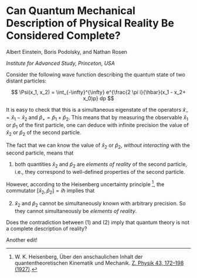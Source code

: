 # Can Quantum Mechanical Description of Physical Reality Be Considered Complete?

Albert Einstein, Boris Podolsky, and Nathan Rosen

_Institute for Advanced Study, Princeton, USA_

Consider the following wave function describing the quantum state of two distant particles:

$$
\Psi(x_1, x_2) = \int_{-\infty}^{\infty}  e^{\frac{2 \pi i}{\hbar}(x_1 - x_2+ x_0)p}  dp
$$

It is easy to check that this is a simultaneous eigenstate of the operators $\hat x_- =\hat x_1 - \hat x_2$ and $\hat p_+= \hat p_1 + \hat p_2$.
This means that by measuring the observable $\hat x_1$ or $\hat p_1$ of the first particle, one can deduce with infinite precision the value of $\hat x_2$ or $\hat p_2$ of the second particle.

The fact that we can know the value of $\hat x_2$ or $\hat p_2$, *without interacting* with the second particle, means that

1. both quantities $\hat x_2$ and $\hat p_2$ are *elements of reality* of the second particle, i.e., they correspond to well-defined properties of the second particle.

However, according to the Heisenberg uncertainty principle [^1],  the commutator $[\hat x_2, \hat p_2]=i\hbar$ implies that

2. $\hat x_2$ and $\hat p_2$ cannot be simultaneously known with arbitrary precision. So they cannot simultaneously be *elements of reality*.

Does the contradiction between (1) and (2) imply that quantum theory is not a complete description of reality?

[^1]: W. K. Heisenberg, Über den anschaulichen Inhalt der quantentheoretischen Kinematik und Mechanik. [Z. Physik 43, 172–198 (1927)](https://doi.org/10.1007/BF01397280).


Another edit!
